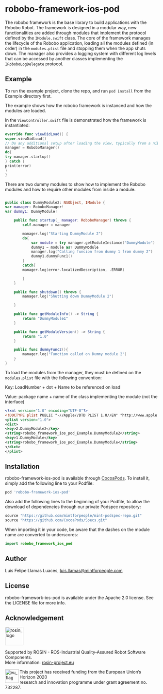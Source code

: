 # robobo-framework-ios-pod


The robobo framework is the base library to build applications with the Robobo Robot. The framework is designed in a modular way, new functionalities are added through modules that implement the protocol defined by the ```IModule.swift``` class. The core of the framework manages the lifecycle of the Robobo application, loading all the modules defined (in order) in the ```modules.plist``` file and stopping them when the app shuts down. The manager also provides a logging system with different log levels that can be accessed by another classes implementing the ```IRoboboLogDelegate``` protocol.


## Example

To run the example project, clone the repo, and run `pod install` from the Example directory first.

The example shows how the robobo framework is instanced and how the modules are loaded.

In the ```ViewController.swift``` file is demonstrated how the framework is instantiated:

```swift
override func viewDidLoad() {
super.viewDidLoad()
// Do any additional setup after loading the view, typically from a nib.
manager = RoboboManager()
do{
try manager.startup()
} catch {
print(error)
}
}
```

There are two dummy modules to show how to implement the Robobo modules and how to require other modules from inside a module.

```swift

public class DummyModule2: NSObject, IModule {
var manager: RoboboManager!
var dummy1: DummyModule!

    public func startup(_ manager: RoboboManager) throws {
        self.manager = manager

        manager.log("Starting DummyModule 2")
        do{
            var module = try manager.getModuleInstance("DummyModule")
            dummy1 = module as? DummyModule
            manager.log("Calling funcion from dummy 1 from dummy 2")
            dummy1.dummyFunc1()
        }
        catch{
        manager.log(error.localizedDescription, .ERROR)

        }
    }

    public func shutdown() throws {
        manager.log("Shutting down DummyModule 2")

    }

    public func getModuleInfo() -> String {
        return "DummyModule1"
    }

    public func getModuleVersion() -> String {
        return "1.0"
    }

    public func dummyFunc2(){
        manager.log("Function called on Dummy module 2")
    }
}

```

To load the modules from the manager, they must be defined on the ```modules.plist``` file with the following convention:

Key: LoadNumber + dot + Name to be referenced on load

Value: package name + name of the class implementing the module (not the interface)

```xml
<?xml version="1.0" encoding="UTF-8"?>
<!DOCTYPE plist PUBLIC "-//Apple//DTD PLIST 1.0//EN" "http://www.apple.com/DTDs/PropertyList-1.0.dtd">
<plist version="1.0">
<dict>
<key>2.DummyModule2</key>
<string>robobo_framework_ios_pod_Example.DummyModule2</string>
<key>1.DummyModule</key>
<string>robobo_framework_ios_pod_Example.DummyModule</string>
</dict>
</plist>
```

## Installation

robobo-framework-ios-pod is available through [CocoaPods](https://cocoapods.org). To install
it, simply add the following line to your Podfile:

```ruby
pod 'robobo-framework-ios-pod'
```

Also add the following lines to the beginning of your Podfile, to allow the download of dependencies through our private Podspec repository:

```ruby
source "https://github.com/mintforpeople/mint-podspec-repo.git"
source "https://github.com/CocoaPods/Specs.git"
```

When importing it in your code, be aware that the dashes on the module name are converted to underscores:

```swift
import robobo_framework_ios_pod
```

## Author

Luis Felipe Llamas Luaces, luis.llamas@mintforpeople.com

## License

robobo-framework-ios-pod is available under the Apache 2.0 license. See the LICENSE file for more info.

## Acknowledgement
<!-- 
    ROSIN acknowledgement from the ROSIN press kit
    @ https://github.com/rosin-project/press_kit
-->

<a href="http://rosin-project.eu">
  <img src="http://rosin-project.eu/wp-content/uploads/rosin_ack_logo_wide.png" 
       alt="rosin_logo" height="60" >
</a>

Supported by ROSIN - ROS-Industrial Quality-Assured Robot Software Components.  
More information: <a href="http://rosin-project.eu">rosin-project.eu</a>

<img src="http://rosin-project.eu/wp-content/uploads/rosin_eu_flag.jpg" 
     alt="eu_flag" height="45" align="left" >  

This project has received funding from the European Union’s Horizon 2020  
research and innovation programme under grant agreement no. 732287. 
